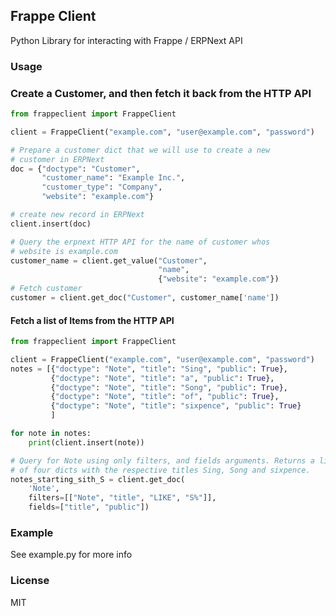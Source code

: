 ## Frappe Client

Python Library for interacting with Frappe / ERPNext API

### Usage

### Create a Customer, and then fetch it back from the HTTP API
```python
from frappeclient import FrappeClient

client = FrappeClient("example.com", "user@example.com", "password")

# Prepare a customer dict that we will use to create a new
# customer in ERPNext
doc = {"doctype": "Customer",
       "customer_name": "Example Inc.",
       "customer_type": "Company",
       "website": "example.com"}

# create new record in ERPNext
client.insert(doc)

# Query the erpnext HTTP API for the name of customer whos
# website is example.com
customer_name = client.get_value("Customer",
                                 "name",
                                 {"website": "example.com"})
# Fetch customer
customer = client.get_doc("Customer", customer_name['name'])
```

#### Fetch a list of Items from the HTTP API
```python
from frappeclient import FrappeClient

client = FrappeClient("example.com", "user@example.com", "password")
notes = [{"doctype": "Note", "title": "Sing", "public": True},
         {"doctype": "Note", "title": "a", "public": True},
         {"doctype": "Note", "title": "Song", "public": True},
         {"doctype": "Note", "title": "of", "public": True},
         {"doctype": "Note", "title": "sixpence", "public": True}
         ]

for note in notes:
    print(client.insert(note))

# Query for Note using only filters, and fields arguments. Returns a list
# of four dicts with the respective titles Sing, Song and sixpence.
notes_starting_sith_S = client.get_doc(
    'Note',
    filters=[["Note", "title", "LIKE", "S%"]],
    fields=["title", "public"])
```


### Example

See example.py for more info

### License

MIT

